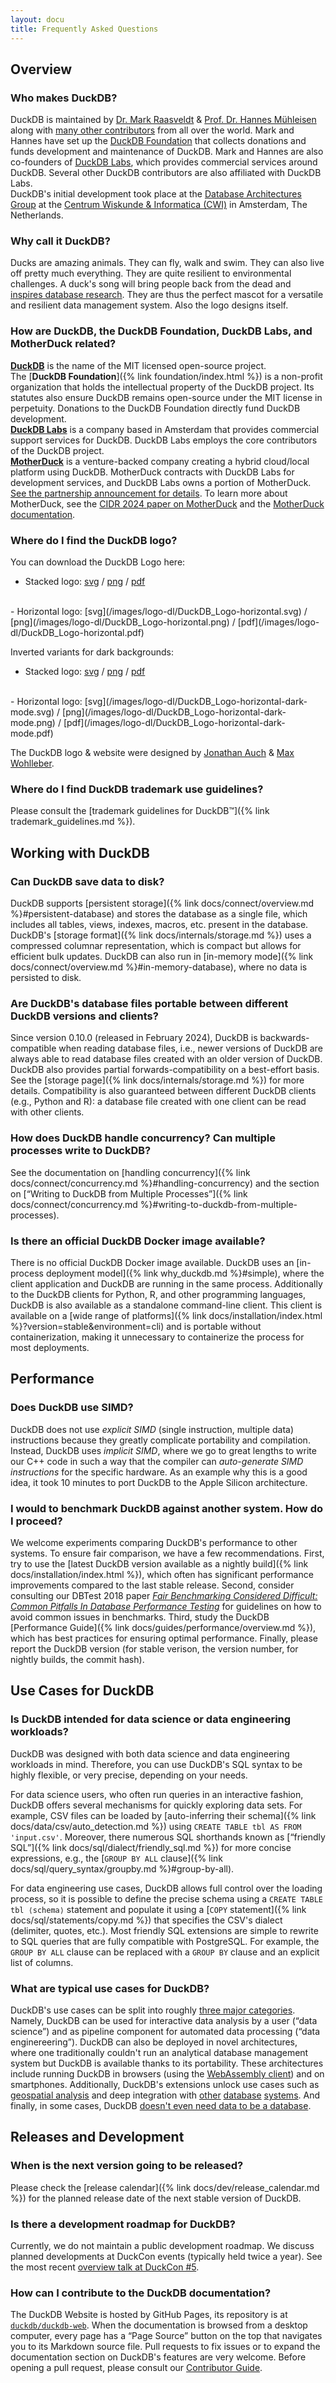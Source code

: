 ```yaml
---
layout: docu
title: Frequently Asked Questions
---
```


<!-- ################################################################################# -->
<!-- ################################################################################# -->
<!-- ################################################################################# -->

## Overview

<!-- ----- ----- ----- ----- ----- ----- Q&A entry ----- ----- ----- ----- ----- ----- -->

<div class="qa-wrap" markdown="1">

### Who makes DuckDB?

<div class="answer" markdown="1">

DuckDB is maintained by [Dr. Mark Raasveldt](https://mytherin.github.io) & [Prof. Dr. Hannes Mühleisen](https://hannes.muehleisen.org) along with [many other contributors](https://github.com/duckdb/duckdb/graphs/contributors) from all over the world. Mark and Hannes have set up the [DuckDB Foundation](https://duckdb.org/foundation/) that collects donations and funds development and maintenance of DuckDB. Mark and Hannes are also co-founders of [DuckDB Labs](https://www.duckdblabs.com), which provides commercial services around DuckDB. Several other DuckDB contributors are also affiliated with DuckDB Labs.  
DuckDB's initial development took place at the [Database Architectures Group](https://www.cwi.nl/research/groups/database-architectures) at the [Centrum Wiskunde & Informatica (CWI)](https://www.cwi.nl) in Amsterdam, The Netherlands. 

</div>

</div>

<!-- ----- ----- ----- ----- ----- ----- Q&A entry ----- ----- ----- ----- ----- ----- -->

<div class="qa-wrap" markdown="1">

### Why call it DuckDB?

<div class="answer" markdown="1">

Ducks are amazing animals. They can fly, walk and swim. They can also live off pretty much everything. They are quite resilient to environmental challenges. A duck's song will bring people back from the dead and [inspires database research](/images/wilbur.jpg). They are thus the perfect mascot for a versatile and resilient data management system. Also the logo designs itself.

</div>

</div>

<!-- ----- ----- ----- ----- ----- ----- Q&A entry ----- ----- ----- ----- ----- ----- -->

<div class="qa-wrap" markdown="1">

### How are DuckDB, the DuckDB Foundation, DuckDB Labs, and MotherDuck related?

<div class="answer" markdown="1">

[**DuckDB**](https://duckdb.org/) is the name of the MIT licensed open-source project.<br/>
The [**DuckDB Foundation**]({% link foundation/index.html %}) is a non-profit organization that holds the intellectual property of the DuckDB project.
Its statutes also ensure DuckDB remains open-source under the MIT license in perpetuity.
Donations to the DuckDB Foundation directly fund DuckDB development.<br/>
[**DuckDB Labs**](https://duckdblabs.com/) is a company based in Amsterdam that provides commercial support services for DuckDB.
DuckDB Labs employs the core contributors of the DuckDB project.<br/>
[**MotherDuck**](https://motherduck.com/) is a venture-backed company creating a hybrid cloud/local platform using DuckDB.
MotherDuck contracts with DuckDB Labs for development services, and DuckDB Labs owns a portion of MotherDuck.
[See the partnership announcement for details](https://duckdblabs.com/news/2022/11/15/motherduck-partnership.html).
To learn more about MotherDuck, see the [CIDR 2024 paper on MotherDuck](https://www.cidrdb.org/cidr2024/papers/p46-atwal.pdf) and the [MotherDuck documentation](https://motherduck.com/docs).

</div>

</div>

<!-- ----- ----- ----- ----- ----- ----- Q&A entry ----- ----- ----- ----- ----- ----- -->

<div class="qa-wrap" markdown="1">

### Where do I find the DuckDB logo?

<div class="answer" markdown="1">

You can download the DuckDB Logo here: <br/>

- Stacked logo: [svg](/images/logo-dl/DuckDB_Logo-stacked.svg) / [png](/images/logo-dl/DuckDB_Logo-stacked.png) / [pdf](/images/logo-dl/DuckDB_Logo-stacked.pdf)
<br/>
- Horizontal logo: [svg](/images/logo-dl/DuckDB_Logo-horizontal.svg) / [png](/images/logo-dl/DuckDB_Logo-horizontal.png) / [pdf](/images/logo-dl/DuckDB_Logo-horizontal.pdf)
<br/>

Inverted variants for dark backgrounds:

- Stacked logo: [svg](/images/logo-dl/DuckDB_Logo-stacked-dark-mode.svg) / [png](/images/logo-dl/DuckDB_Logo-stacked-dark-mode.png) / [pdf](/images/logo-dl/DuckDB_Logo-stacked-dark-mode.pdf)
<br/>
- Horizontal logo: [svg](/images/logo-dl/DuckDB_Logo-horizontal-dark-mode.svg) / [png](/images/logo-dl/DuckDB_Logo-horizontal-dark-mode.png) / [pdf](/images/logo-dl/DuckDB_Logo-horizontal-dark-mode.pdf)
<br/>

The DuckDB logo & website were designed by [Jonathan Auch](http://jonathan-auch.de) & [Max Wohlleber](https://maxwohlleber.de).

</div>

</div>

<!-- ----- ----- ----- ----- ----- ----- Q&A entry ----- ----- ----- ----- ----- ----- -->

<div class="qa-wrap" markdown="1">

### Where do I find DuckDB trademark use guidelines?

<div class="answer" markdown="1">

Please consult the [trademark guidelines for DuckDB™]({% link trademark_guidelines.md %}).

</div>

</div>

<!-- ################################################################################# -->
<!-- ################################################################################# -->
<!-- ################################################################################# -->

## Working with DuckDB

<!-- ----- ----- ----- ----- ----- ----- Q&A entry ----- ----- ----- ----- ----- ----- -->

<div class="qa-wrap" markdown="1">

### Can DuckDB save data to disk?

<div class="answer" markdown="1">

DuckDB supports [persistent storage]({% link docs/connect/overview.md %}#persistent-database) and stores the database as a single file, which includes all tables, views, indexes, macros, etc. present in the database.
DuckDB's [storage format]({% link docs/internals/storage.md %}) uses a compressed columnar representation, which is compact but allows for efficient bulk updates.
DuckDB can also run in [in-memory mode]({% link docs/connect/overview.md %}#in-memory-database), where no data is persisted to disk.

</div>

</div>

<!-- ----- ----- ----- ----- ----- ----- Q&A entry ----- ----- ----- ----- ----- ----- -->

<div class="qa-wrap" markdown="1">

### Are DuckDB's database files portable between different DuckDB versions and clients?

<div class="answer" markdown="1">

Since version 0.10.0 (released in February 2024), DuckDB is backwards-compatible when reading database files, i.e., newer versions of DuckDB are always able to read database files created with an older version of DuckDB.
DuckDB also provides partial forwards-compatibility on a best-effort basis. See the [storage page]({% link docs/internals/storage.md %}) for more details.
Compatibility is also guaranteed between different DuckDB clients (e.g., Python and R): a database file created with one client can be read with other clients.

</div>

</div>

<!-- ----- ----- ----- ----- ----- ----- Q&A entry ----- ----- ----- ----- ----- ----- -->

<div class="qa-wrap" markdown="1">

### How does DuckDB handle concurrency? Can multiple processes write to DuckDB?

<div class="answer" markdown="1">
See the documentation on [handling concurrency]({% link docs/connect/concurrency.md %}#handling-concurrency)
and the section on [“Writing to DuckDB from Multiple Processes”]({% link docs/connect/concurrency.md %}#writing-to-duckdb-from-multiple-processes).
</div>

</div>

<!-- ----- ----- ----- ----- ----- ----- Q&A entry ----- ----- ----- ----- ----- ----- -->

<div class="qa-wrap" markdown="1">

### Is there an official DuckDB Docker image available?

<div class="answer" markdown="1">
There is no official DuckDB Docker image available.
DuckDB uses an [in-process deployment model]({% link why_duckdb.md %}#simple), where the client application and DuckDB are running in the same process.
Additionally to the DuckDB clients for Python, R, and other programming languages, DuckDB is also available as a standalone command-line client. This client is available on a [wide range of platforms]({% link docs/installation/index.html %}?version=stable&environment=cli) and is portable without containerization, making it unnecessary to containerize the process for most deployments.
</div>

</div>

<!-- ################################################################################# -->
<!-- ################################################################################# -->
<!-- ################################################################################# -->

## Performance

<!-- ----- ----- ----- ----- ----- ----- Q&A entry ----- ----- ----- ----- ----- ----- -->

<div class="qa-wrap" markdown="1">

### Does DuckDB use SIMD?

<div class="answer" markdown="1">

DuckDB does not use *explicit SIMD* (single instruction, multiple data) instructions because they greatly complicate portability and compilation. Instead, DuckDB uses *implicit SIMD*, where we go to great lengths to write our C++ code in such a way that the compiler can *auto-generate SIMD instructions* for the specific hardware. As an example why this is a good idea, it took 10 minutes to port DuckDB to the Apple Silicon architecture.

</div>

</div>

<!-- ----- ----- ----- ----- ----- ----- Q&A entry ----- ----- ----- ----- ----- ----- -->

<div class="qa-wrap" markdown="1">

### I would to benchmark DuckDB against another system. How do I proceed?

<div class="answer" markdown="1">

We welcome experiments comparing DuckDB's performance to other systems.
To ensure fair comparison, we have a few recommendations.
First, try to use the [latest DuckDB version available as a nightly build]({% link docs/installation/index.html %}), which often has significant performance improvements compared to the last stable release.
Second, consider consulting our DBTest 2018 paper [_Fair Benchmarking Considered Difficult: Common Pitfalls In Database Performance Testing_](https://hannes.muehleisen.org/publications/DBTEST2018-performance-testing.pdf) for guidelines on how to avoid common issues in benchmarks.
Third, study the DuckDB [Performance Guide]({% link docs/guides/performance/overview.md %}), which has best practices for ensuring optimal performance.
Finally, please report the DuckDB version (for stable verison, the version number, for nightly builds, the commit hash).

</div>

</div>

<!-- ################################################################################# -->
<!-- ################################################################################# -->
<!-- ################################################################################# -->

## Use Cases for DuckDB

<!-- ----- ----- ----- ----- ----- ----- Q&A entry ----- ----- ----- ----- ----- ----- -->

<div class="qa-wrap" markdown="1">

### Is DuckDB intended for data science or data engineering workloads?

<div class="answer" markdown="1">

DuckDB was designed with both data science and data engineering workloads in mind.
Therefore, you can use DuckDB's SQL syntax to be highly flexible, or very precise, depending on your needs.

For data science users, who often run queries in an interactive fashion, DuckDB offers several mechanisms for quickly exploring data sets.
For example, CSV files can be loaded by [auto-inferring their schema]({% link docs/data/csv/auto_detection.md %}) using `CREATE TABLE tbl AS FROM 'input.csv'`.
Moreover, there numerous SQL shorthands known as [“friendly SQL”]({% link docs/sql/dialect/friendly_sql.md %}) for more concise expressions, e.g., the [`GROUP BY ALL` clause]({% link docs/sql/query_syntax/groupby.md %}#group-by-all).

For data engineering use cases, DuckDB allows full control over the loading process, so it is possible to define the precise schema using a `CREATE TABLE tbl ⟨schema⟩` statement and populate it using a [`COPY` statement]({% link docs/sql/statements/copy.md %}) that specifies the CSV's dialect (delimiter, quotes, etc.).
Most friendly SQL extensions are simple to rewrite to SQL queries that are fully compatible with PostgreSQL.
For example, the `GROUP BY ALL` clause can be replaced with a `GROUP BY` clause and an explicit list of columns.

</div>

</div>

<!-- ----- ----- ----- ----- ----- ----- Q&A entry ----- ----- ----- ----- ----- ----- -->

<div class="qa-wrap" markdown="1">

### What are typical use cases for DuckDB?

<div class="answer" markdown="1">

DuckDB's use cases can be split into roughly
<a href="https://blobs.duckdb.org/events/duckcon5/hannes-muhleisen-mark-raasveldt-introduction-and-state-of-project.pdf#page=8">three major categories</a>.
Namely, DuckDB can be used
for interactive data analysis by a user (“data science”) and
as pipeline component for automated data processing (“data enginereering”).
DuckDB can also be deployed in novel architectures, where one traditionally couldn't run an analytical database management system but DuckDB is available thanks to its portability.
These architectures include running DuckDB in browsers (using the <a href="{% link docs/api/wasm/overview.md %}">WebAssembly client</a>) and on smartphones.
Additionally, DuckDB's extensions unlock use cases such as <a href="{% link docs/extensions/spatial/overview.md %}">geospatial analysis</a> and deep integration with
<a href="{% link docs/extensions/mysql.md %}">other</a>
<a href="{% link docs/extensions/postgres.md %}">database</a>
<a href="{% link docs/extensions/sqlite.md %}">systems</a>.
And finally, in some cases, DuckDB <a href="https://www.nikolasgoebel.com/2024/05/28/duckdb-doesnt-need-data">doesn't even need data to be a database</a>.

</div>

</div>

<!-- ################################################################################# -->
<!-- ################################################################################# -->
<!-- ################################################################################# -->

## Releases and Development

<!-- ----- ----- ----- ----- ----- ----- Q&A entry ----- ----- ----- ----- ----- ----- -->

<div class="qa-wrap" markdown="1">

### When is the next version going to be released?

<div class="answer" markdown="1">

Please check the [release calendar]({% link docs/dev/release_calendar.md %}) for the planned release date of the next stable version of DuckDB.

</div>

</div>

<!-- ----- ----- ----- ----- ----- ----- Q&A entry ----- ----- ----- ----- ----- ----- -->

<div class="qa-wrap" markdown="1">

### Is there a development roadmap for DuckDB?

<div class="answer" markdown="1">

Currently, we do not maintain a public development roadmap.
We discuss planned developments at DuckCon events (typically held twice a year).
See the most recent [overview talk at DuckCon #5](https://blobs.duckdb.org/events/duckcon5/hannes-muhleisen-mark-raasveldt-introduction-and-state-of-project.pdf).

</div>

</div>

<!-- ----- ----- ----- ----- ----- ----- Q&A entry ----- ----- ----- ----- ----- ----- -->

<div class="qa-wrap" markdown="1">

### How can I contribute to the DuckDB documentation?

<div class="answer" markdown="1">

The DuckDB Website is hosted by GitHub Pages, its repository is at [`duckdb/duckdb-web`](https://github.com/duckdb/duckdb-web).
When the documentation is browsed from a desktop computer, every page has a “Page Source” button on the top that navigates you to its Markdown source file.
Pull requests to fix issues or to expand the documentation section on DuckDB's features are very welcome.
Before opening a pull request, please consult our [Contributor Guide](https://github.com/duckdb/duckdb-web/blob/main/CONTRIBUTING.md).

</div>

</div>
